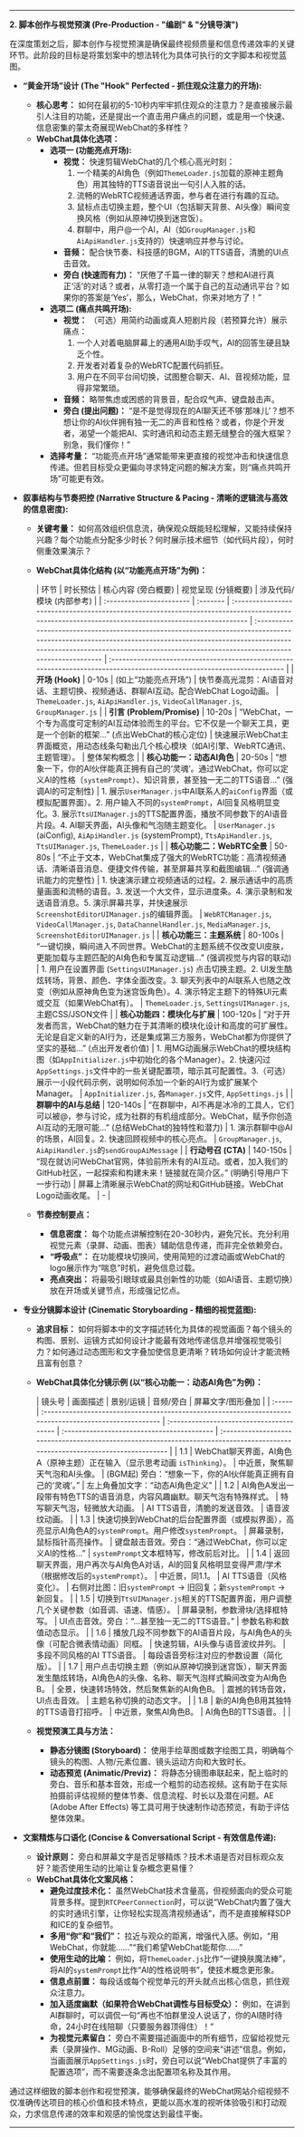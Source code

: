 ---

**2. 脚本创作与视觉预演 (Pre-Production - "编剧" & "分镜导演")**

在深度策划之后，脚本创作与视觉预演是确保最终视频质量和信息传递效率的关键环节。此阶段的目标是将策划案中的想法转化为具体可执行的文字脚本和视觉蓝图。

*   **“黄金开场”设计 (The "Hook" Perfected - 抓住观众注意力的开场):**
    *   **核心思考：** 如何在最初的5-10秒内牢牢抓住观众的注意力？是直接展示最引人注目的功能，还是提出一个直击用户痛点的问题，或是用一个快速、信息密集的蒙太奇展现WebChat的多样性？
    *   **WebChat具体化选项：**
        *   **选项一 (功能亮点开场):**
            *   **视觉：** 快速剪辑WebChat的几个核心高光时刻：
                1.  一个精美的AI角色（例如`ThemeLoader.js`加载的原神主题角色）用其独特的TTS语音说出一句引人入胜的话。
                2.  流畅的WebRTC视频通话界面，参与者在进行有趣的互动。
                3.  鼠标点击切换主题，整个UI（包括聊天背景、AI头像）瞬间变换风格（例如从原神切换到迷宫饭）。
                4.  群聊中，用户@一个AI，AI（如`GroupManager.js`和`AiApiHandler.js`支持的）快速响应并参与讨论。
            *   **音频：** 配合快节奏、科技感的BGM，AI的TTS语音，清脆的UI点击音效。
            *   **旁白 (快速而有力)：** “厌倦了千篇一律的聊天？想和AI进行真正‘活’的对话？或者，从零打造一个属于自己的互动通讯平台？如果你的答案是‘Yes’，那么，WebChat，你来对地方了！”
        *   **选项二 (痛点共鸣开场):**
            *   **视觉：** （可选）用简约动画或真人短剧片段（若预算允许）展示痛点：
                1.  一个人对着电脑屏幕上的通用AI助手叹气，AI的回答生硬且缺乏个性。
                2.  开发者对着复杂的WebRTC配置代码抓狂。
                3.  用户在不同平台间切换，试图整合聊天、AI、音视频功能，显得非常繁琐。
            *   **音频：** 略带焦虑或困惑的背景音，配合叹气声、键盘敲击声。
            *   **旁白 (提出问题)：** “是不是觉得现在的AI聊天还不够‘那味儿’？想不想让你的AI伙伴拥有独一无二的声音和性格？或者，你是个开发者，渴望一个能把AI、实时通讯和动态主题无缝整合的强大框架？别急，我们懂你！”
        *   **选择考量：** “功能亮点开场”通常能带来更直接的视觉冲击和快速信息传递。但若目标受众更偏向寻求特定问题的解决方案，则“痛点共鸣开场”可能更有效。

*   **叙事结构与节奏把控 (Narrative Structure & Pacing - 清晰的逻辑流与高效的信息密度):**
    *   **关键考量：** 如何高效组织信息流，确保观众既能轻松理解，又能持续保持兴趣？每个功能点分配多少时长？何时展示技术细节（如代码片段），何时侧重效果演示？
    *   **WebChat具体化结构 (以“功能亮点开场”为例)：**

        | 环节                     | 时长预估 | 核心内容 (旁白概要)                                                                                                                               | 视觉呈现 (分镜概要)                                                                                                                                                                                                                            | 涉及代码/模块 (内部参考)                                                                                                |
                | :----------------------- | :------- | :------------------------------------------------------------------------------------------------------------------------------------------------ | :---------------------------------------------------------------------------------------------------------------------------------------------------------------------------------------------------------------------------------------------- | :---------------------------------------------------------------------------------------------------------------------- |
        | **开场 (Hook)**          | 0-10s    | (如上“功能亮点开场”)                                                                                                                              | 快节奏高光混剪：AI语音对话、主题切换、视频通话、群聊AI互动。配合WebChat Logo动画。                                                                                                                                                                | `ThemeLoader.js`, `AiApiHandler.js`, `VideoCallManager.js`, `GroupManager.js`                                             |
        | **引言 (Problem/Promise)** | 10-20s   | “WebChat，一个专为高度可定制的AI互动体验而生的平台。它不仅是一个聊天工具，更是一个创新的框架…” (点出WebChat的核心定位)                                           | 快速展示WebChat主界面概览，用动态线条勾勒出几个核心模块（如AI引擎、WebRTC通讯、主题管理）。                                                                                                                                                        | 整体架构概念                                                                                                            |
        | **核心功能一：动态AI角色** | 20-50s   | “想象一下，你的AI伙伴能真正拥有自己的‘灵魂’。通过WebChat，你可以定义AI的性格（`systemPrompt`）、知识背景，甚至独一无二的TTS语音…” (强调AI的可定制性)           | 1. 展示`UserManager.js`中AI联系人的`aiConfig`界面（或模拟配置界面）。2. 用户输入不同的`systemPrompt`，AI回复风格明显变化。3. 展示`TtsUIManager.js`的TTS配置界面，播放不同参数下的AI语音片段。4. AI聊天界面，AI头像和气泡随主题变化。 | `UserManager.js` (aiConfig), `AiApiHandler.js` (systemPrompt), `TtsApiHandler.js`, `TtsUIManager.js`, `ThemeLoader.js` |
        | **核心功能二：WebRTC全景**  | 50-80s   | “不止于文本，WebChat集成了强大的WebRTC功能：高清视频通话、清晰语音消息、便捷文件传输，甚至屏幕共享和截图编辑…” (强调通讯能力的完整性)                               | 1. 快速演示建立视频通话的过程。2. 展示通话中的高质量画面和流畅的语音。3. 发送一个大文件，显示进度条。4. 演示录制和发送语音消息。5. 演示屏幕共享，并快速展示`ScreenshotEditorUIManager.js`的编辑界面。                        | `WebRTCManager.js`, `VideoCallManager.js`, `DataChannelHandler.js`, `MediaManager.js`, `ScreenshotEditorUIManager.js`     |
        | **核心功能三：主题系统**   | 80-100s  | “一键切换，瞬间进入不同世界。WebChat的主题系统不仅改变UI皮肤，更能加载与主题匹配的AI角色和专属互动逻辑…” (强调视觉与内容的联动)                                   | 1. 用户在设置界面 (`SettingsUIManager.js`) 点击切换主题。2. UI发生酷炫转场，背景、颜色、字体全面改变。3. 聊天列表中的AI联系人也随之改变（例如从原神角色变为迷宫饭角色）。4. 演示特定主题下的特殊UI元素或交互（如果WebChat有）。        | `ThemeLoader.js`, `SettingsUIManager.js`, 主题CSS/JSON文件                                                                |
        | **核心功能四：模块化与扩展** | 100-120s | “对于开发者而言，WebChat的魅力在于其清晰的模块化设计和高度的可扩展性。无论是自定义新的AI行为，还是集成第三方服务，WebChat都为你提供了坚实的基础…” (点出开发者价值) | 1. 用MG动画展示WebChat的模块结构图（如`AppInitializer.js`中初始化的各个Manager）。2. 快速闪过`AppSettings.js`文件中的一些关键配置项，暗示其可配置性。3.（可选）展示一小段代码示例，说明如何添加一个新的AI行为或扩展某个Manager。       | `AppInitializer.js`, 各`Manager.js`文件, `AppSettings.js`                                                                      |
        | **群聊中的AI与总结**      | 120-140s | “在群聊中，AI不再是冰冷的工具人，它们可以被@，参与讨论，成为社群的有机组成部分。WebChat，赋予你创造AI互动的无限可能…” (总结WebChat的独特性和潜力)                  | 1. 演示群聊中@AI的场景，AI回复。2. 快速回顾视频中的核心亮点。                                                                                                                                                              | `GroupManager.js`, `AiApiHandler.js`的`sendGroupAiMessage`                                                                  |
        | **行动号召 (CTA)**       | 140-150s | “现在就访问WebChat官网，体验前所未有的AI互动。或者，加入我们的GitHub社区，一起探索和构建未来！链接就在简介区。” (明确引导用户下一步行动)                            | 屏幕上清晰展示WebChat的网址和GitHub链接。WebChat Logo动画收尾。                                                                                                                                                                   | -                                                                                                                       |

    *   **节奏控制要点：**
        *   **信息密度：** 每个功能点讲解控制在20-30秒内，避免冗长。充分利用视觉元素（录屏、动画、图表）辅助信息传递，而非完全依赖旁白。
        *   **“呼吸点”：** 在功能模块切换间，使用简短的过渡动画或WebChat的logo展示作为“喘息”时机，避免信息过载。
        *   **亮点突出：** 将最吸引眼球或最具创新性的功能（如AI语音、主题切换）放在开场或关键节点，形成强记忆点。

*   **专业分镜脚本设计 (Cinematic Storyboarding - 精细的视觉蓝图):**
    *   **追求目标：** 如何将脚本中的文字描述转化为具体的视觉画面？每个镜头的构图、景别、运镜方式如何设计才能最有效地传递信息并增强视觉吸引力？如何通过动态图形和文字叠加使信息更清晰？转场如何设计才能流畅且富有创意？
    *   **WebChat具体化分镜示例 (以“核心功能一：动态AI角色”为例)：**

        | 镜头号 | 画面描述                                                                                                | 景别/运镜                                | 音频/旁白                                  | 屏幕文字/图形叠加                                                                                                              |
                | :----- | :------------------------------------------------------------------------------------------------------ | :--------------------------------------- | :----------------------------------------- | :----------------------------------------------------------------------------------------------------------------------------- |
        | 1.1    | WebChat聊天界面，AI角色A（原神主题）正在输入（显示思考动画 `isThinking`）。                                         | 中近景，聚焦聊天气泡和AI头像。             | (BGM起) 旁白：“想象一下，你的AI伙伴能真正拥有自己的‘灵魂’。” | 左上角叠加文字：“动态AI角色定义”                                                                                               |
        | 1.2    | AI角色A发出一段带有特色TTS的语音消息，内容风趣幽默。聊天气泡有特殊样式。                                             | 特写聊天气泡，轻微放大动画。                 | AI TTS语音，清脆的发送音效。                  | 语音波纹动画。                                                                                                                 |
        | 1.3    | 快速切换到WebChat的后台配置界面（或模拟界面），高亮显示AI角色A的`systemPrompt`。用户修改`systemPrompt`。             | 屏幕录制，鼠标指针高亮操作。                 | 键盘敲击音效。旁白：“通过WebChat，你可以定义AI的性格…” | `systemPrompt`文本框特写，修改前后对比。                                                                                         |
        | 1.4    | 返回聊天界面，用户再次与AI角色A对话，AI的回复风格明显变得严肃/学术（根据修改后的`systemPrompt`）。                     | 中近景，同1.1。                             | AI TTS语音（风格变化）。                     | 右侧对比图：旧`systemPrompt` -> 旧回复；新`systemPrompt` -> 新回复。                                                                |
        | 1.5    | 切换到`TtsUIManager.js`相关的TTS配置界面，用户调整几个关键参数（如音调、语速、情感）。                             | 屏幕录制，参数滑块/选择框特写。              | UI点击音效。旁白：“…甚至独一无二的TTS语音。”     | 参数名称和数值动态显示。                                                                                                       |
        | 1.6    | 播放几段不同参数下的AI语音片段，与AI角色A的头像（可配合微表情动画）同框。                                            | 快速剪辑，AI头像与语音波纹并列。           | 多段不同风格的AI TTS语音。                   | 每段语音旁标注对应的参数设置（简化版）。                                                                                             |
        | 1.7    | 用户点击切换主题（例如从原神切换到迷宫饭），聊天界面发生酷炫转场，AI角色A的头像、名称、聊天气泡样式瞬间改变为AI角色B。 | 全景，快速转场特效，然后聚焦新的AI角色B。 | 震撼的转场音效，UI点击音效。                 | 主题名称切换的动态文字。                                                                                                       |
        | 1.8    | 新的AI角色B用其独特的TTS语音打招呼。                                                                             | 中近景，聚焦AI角色B。                     | AI角色B的TTS语音。                           |                                                                                                                                |

    *   **视觉预演工具与方法：**
        *   **静态分镜图 (Storyboard)：** 使用手绘草图或数字绘图工具，明确每个镜头的构图、人物/元素位置、镜头运动方向和大致时长。
        *   **动态预览 (Animatic/Previz)：** 将静态分镜图串联起来，配上临时的旁白、音乐和基本音效，形成一个粗剪的动态视频。这有助于在实际拍摄前评估视频的整体节奏、信息流程、时长以及潜在问题。AE (Adobe After Effects) 等工具可用于快速制作动态预览，有助于评估整体效果。

*   **文案精炼与口语化 (Concise & Conversational Script - 有效信息传递):**
    *   **设计原则：** 旁白和屏幕文字是否足够精炼？技术术语是否对目标观众友好？能否使用生动的比喻让复杂概念更易懂？
    *   **WebChat具体化文案风格：**
        *   **避免过度技术化：** 虽然WebChat技术含量高，但视频面向的受众可能背景多样。提到`RTCPeerConnection`时，可以说“WebChat内置了强大的实时通讯引擎，让你轻松实现高清视频通话”，而不是直接解释SDP和ICE的复杂细节。
        *   **多用“你”和“我们”：** 拉近与观众的距离，增强代入感。例如，“用WebChat，你就能……”“我们希望WebChat能帮你……”
        *   **使用生动的比喻：** 例如，将`ThemeLoader.js`比作“一键换肤魔法棒”，将AI的`systemPrompt`比作“AI的性格说明书”，使技术概念更形象。
        *   **信息点前置：** 每段话或每个视觉单元的开头就点出核心信息，抓住观众注意力。
        *   **加入适度幽默（如果符合WebChat调性与目标受众）：** 例如，在讲到AI群聊时，可以调侃一句“再也不怕群里没人说话了，你的AI随时待命，24小时在线陪聊（只要服务器顶得住）！”
        *   **为视觉元素留白：** 旁白不需要描述画面中的所有细节，应留给视觉元素（录屏操作、MG动画、B-Roll）足够的空间来“讲述”信息。例如，当画面展示`AppSettings.js`时，旁白可以说“WebChat提供了丰富的配置选项”，而不需要逐条念出配置项名称及其作用。

通过这样细致的脚本创作和视觉预演，能够确保最终的WebChat网站介绍视频不仅准确传达项目的核心价值和技术特点，更能以高水准的视听体验吸引和打动观众，力求信息传递的效率和观感的愉悦度达到最佳平衡。

---